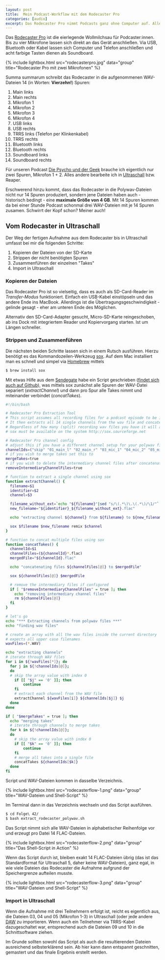 ```yaml
---
layout: post
title:  Mein Podcast-Workflow mit dem Rodecaster Pro
categories: [audio]
excerpt: Das Rodecaster Pro nimmt Podcasts ganz ohne Computer auf. Allerdings gibt es ein paar Kniffe, die im Workflow etwas Handarbeit erfordern.
---
```


Das [Rodecaster Pro](https://de.rode.com/rodecasterpro) ist die eierlegende Wollmilchsau für Podcaster:innen. Bis zu vier Mikrofone lassen sich direkt an das Gerät anschließen. Via USB, Bluetooth oder Kabel lassen sich Computer und Telefon anschließen und acht farbige Tasten dienen als Soundboard.

{% include lightbox.html src="rodecasterpro.jpg" data="group" title="Rodecaster Pro mit zwei Mikrofonen" %}

Summa summarum schreibt das Rodecaster in die aufgenommenen WAV-Dateien 14 (in Worten: **Vierzehn!**) Spuren:

1. Main links
1. Main rechts
1. Mikrofon 1
1. Mikrofon 2
1. Mikrofon 3
1. Mikrofon 4
1. USB links
1. USB rechts
1. TRRS links (Telefon per Klinkenkabel)
1. TRRS rechts
1. Bluetooth links
1. Bluetooth rechts
1. Soundboard links
1. Soundboard rechts

Für unseren Podcast [Die Psycho und der Geek](https://www.diepsychounddergeek.de) brauche ich eigentlich nur zwei Spuren, Mikrofon 1 + 2. Alles andere bearbeite ich in [Ultraschall](https://ultraschall.fm) bzw. Reaper.

Erschwerend hinzu kommt, dass das Rodecaster in die Polywav-Dateien nicht nur 14 Spuren produziert, sondern jene Dateien haben auch - historisch bedingt - eine **maximale Größe von 4 GB**. Mit 14 Spuren kommen da bei einer Stunde Podcast schonmal drei WAV-Dateien mit je 14 Spuren zusamen. Schwirrt der Kopf schon? Meiner auch!

## Vom Rodecaster in Ultraschall

Der Weg der fertigen Aufnahme aus dem Rodecaster bis in Ultraschall umfasst bei mir die folgenden Schritte:

1. Kopieren der Dateien von der SD-Karte
1. Strippen der nicht benötigten Spuren
1. Zusammenführen der einzelnen "Takes"
1. Import in Ultraschall

### Kopieren der Dateien

Das Rodecaster Pro ist so vielseitig, dass es auch als SD-Card-Reader im _Transfer-Modus_ funktioniert. Einfach ein USB-Kabel einstöpseln und das andere Ende ins MacBook. Allerdings ist die Übertragungsgeschwindigkeit - gelinde gesagt - eher am unteren Ende des Möglichen.

Alternativ den SD-Card-Adapter gesucht, Micro-SD-Karte reingeschoben, ab ins Dock mit integriertem Reader und Kopiervorgang starten. Ist um Längen schneller.

### Strippen und Zusammenführen

Die nächsten beiden Schritte lassen sich in einem Rutsch ausführen. Hierzu benötigt es das Kommandozeilen-Werkzeug [sox](http://sox.sourceforge.net). Auf dem Mac installiert man es schnell und simpel via [Homebrew](https://brew.sh) mittels

```bash
$ brew install sox
```

Mit etwas Hilfe aus dem [Sendegate](https://sendegate.de/t/workflow-fuer-arbeit-mit-mehrspurigen-wav-dateien/13427/5?u=herrhochhaus) habe ein Script geschrieben ([findet sich auch auf Github](https://gist.github.com/yauh/2afe3f6b6d05686d69efce363d9fa1cb)), was mittels sox zunächst alle Spuren der WAV-Datei separiert (_extractChannel_) und dann pro Spur alle Takes nimmt und miteinander verbindet (_concatTakes_).

```bash
#!/bin/bash

# Rødecaster Pro Extraction Tool
# This script assumes all recording files for a podcast episode to be in the same directory as the script
# It then extracts all 14 single channels from the wav file and concatenates them
# Regardless of how many (split) recording wav files you have it will always produce 14 flac files
# sox must be available on the system http://sox.sourceforge.net

# Rødecaster Pro channel config
# adjust this if you have a different channel setup for your polywav files
channelIds=("skip" "01_main_l" "02_main_r" "03_mic_1" "04_mic_2" "05_mic_3" "06_mic_4" "07_usb_l" "08_usb_r" "09_trrs_l" "10_trrs_r" "11_bluetooth_l" "12_bluetooth_r" "13_soundboard_l" "14_soundboard_r")
# if you wish to merge takes set this to
mergeTakes=true
# if you wish to delete the intermediary channel files after concatenating
removeIntermediaryChannelFiles=true

# function to extract a single channel using sox
function extractChannel() {
  filename=$1
  identifier=$2
  channel=$3

  filename_without_ext=`echo "${filename}"|sed "s/\(.*\)\.\(.*\)/\1/"`
  new_filename="${identifier}_${filename_without_ext}.flac"

  echo "extracting channel ${channel} from ${filename} to ${new_filename}"

  sox $filename $new_filename remix $channel
}

# function to concat multiple files using sox
function concatTakes() {
  channelId=$1
  channelFiles=(${channelId}*.flac)
  mergedFile="${channelId}.flac"

  echo "concatenating files ${channelFiles[@]} to $mergedFile"

  sox ${channelFiles[@]} $mergedFile

  # remove the intermediary files if configured
  if [ "$removeIntermediaryChannelFiles" = true ]; then
    echo "removing intermediary channel files"
    rm ${channelFiles[@]}
  fi
}

# let's go
echo "*** Extracting channels from polywav files ***"
echo "finding wav files"

# create an array with all the wav files inside the current directory
# expects all upper case filenames
wavFiles=(*.WAV)

echo "extracting channels"
# iterate through WAV files
for i in ${!wavFiles[*]}; do
  for j in ${!channelIds[@]};
  do
  # skip the array value with index 0
    if [[ "$j" == '0' ]]; then
        continue
    fi
    # extract each channel from the WAV file
    extractChannel ${wavFiles[i]} ${channelIds[$j]} $j
  done
done

if [ "$mergeTakes" = true ]; then
  echo "merging takes"
  # iterate through channels to merge takes
  for k in ${!channelIds[@]};
  do
    # skip the array value with index 0
    if [[ "$k" == '0' ]]; then
        continue
    fi
    # merge all takes into a single file
    concatTakes ${channelIds[$k]}
  done
fi
```

Script und WAV-Dateien kommen in dasselbe Verzeichnis.

{% include lightbox.html src="rodecasterflow-1.png" data="group" title="WAV-Dateien und Shell-Script" %}

Im Terminal dann in das Verzeichnis wechseln und das Script ausführen.

```bash
$ cd Folge\ 42/
$ bash extract_rodecaster_polywav.sh

```
Das Script nimmt sich alle WAV-Dateien in alphabetischer Reihenfolge vor und erzeugt pro Datei 14 FLAC-Dateien.

{% include lightbox.html src="rodecasterflow-2.png" data="group" title="Das Shell-Script in Action" %}

Wenn das Script durch ist, bleiben exakt 14 FLAC-Dateien übrig (das ist das Standardformat für Ultraschall 5, daher keine WAV-Dateien), ganz egal, in wie viele Dateien das Rodecaster die Aufnahme aufgrund der Speichergrenze aufteilen musste.

{% include lightbox.html src="rodecasterflow-3.png" data="group" title="WAV-Dateien und Shell-Script" %}

### Import in Ultraschall

Wenn die Aufnahme mit drei Teilnehmern erfolgt ist, reicht es eigentlich aus, die Dateien 03, 04 und 05 (Mikrofon 1-3) in Ultraschall (oder jede andere [DAW](https://www.delamar.de/musiksoftware/podcast-software-51742/) zu importieren. Wenn auch ein Teilnehmer via TRRS-Kabel dazugeschaltet war, entsprechend auch die Dateien 09 und 10 in die Schnittsoftware ziehen.

Im Grunde sollten sowohl das Script als auch die resultierenden Dateien ausreichend selbsterklärend sein. Ab hier kann dann entspannt geschnitten, gemastert und das finale Ergebnis erstellt werden.
